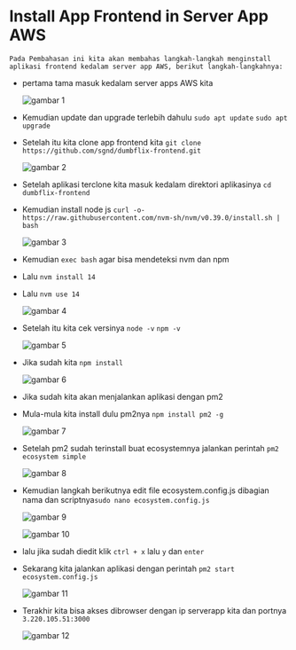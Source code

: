 # Install App Frontend in Server App AWS
    Pada Pembahasan ini kita akan membahas langkah-langkah menginstall aplikasi frontend kedalam server app AWS, berikut langkah-langkahnya:

 * pertama tama masuk kedalam server apps AWS kita

     ![gambar 1](assets/awsapp.png)

 * Kemudian update dan upgrade terlebih dahulu `sudo apt update` `sudo apt upgrade`
 * Setelah itu kita clone app frontend kita `git clone https://github.com/sgnd/dumbflix-frontend.git`

     ![gambar 2](assets/awsapp1.png)

 * Setelah aplikasi terclone kita masuk kedalam direktori aplikasinya `cd dumbflix-frontend`
 * Kemudian install node js `curl -o- https://raw.githubusercontent.com/nvm-sh/nvm/v0.39.0/install.sh | bash`

     ![gambar 3](assets/awsapp2.png)

 * Kemudian `exec bash` agar bisa mendeteksi nvm dan npm
 * Lalu `nvm install 14`
 * Lalu `nvm use 14`

     ![gambar 4](assets/awsapp3.png)

 * Setelah itu kita cek versinya `node -v` `npm -v`

     ![gambar 5](assets/awsapp4.png)

 * Jika sudah kita `npm install`

     ![gambar 6](assets/awsapp5.png)

 * Jika sudah kita akan menjalankan aplikasi dengan pm2
 * Mula-mula kita install dulu pm2nya `npm install pm2 -g`

     ![gambar 7](assets/awsapp6.png)

 * Setelah pm2 sudah terinstall buat ecosystemnya jalankan perintah `pm2 ecosystem simple`

     ![gambar 8](assets/awsapp7.png)

 * Kemudian langkah berikutnya edit file ecosystem.config.js dibagian nama dan scriptnya`sudo nano ecosystem.config.js`

     ![gambar 9](assets/awsapp8.png)

     ![gambar 10](assets/awsapp9.png)

 * lalu jika sudah diedit klik `ctrl + x` lalu `y` dan `enter`
 * Sekarang kita jalankan aplikasi dengan perintah `pm2 start ecosystem.config.js`

     ![gambar 11](assets/awsapp10.png)

 * Terakhir kita bisa akses dibrowser dengan ip serverapp kita dan portnya `3.220.105.51:3000` 

     ![gambar 12](assets/awsapp11.png)
